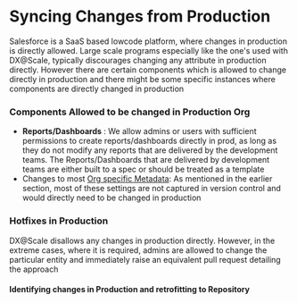 # Syncing Changes from Production

Salesforce is a SaaS based lowcode platform, where changes in production is directly allowed. Large scale programs especially like the one's used with DX@Scale, typically discourages changing any attribute in production directly. However there are certain components which is allowed to change directly in production and there might be some specific instances where components are directly changed in production

### Components Allowed to be changed in Production Org

* **Reports/Dashboards** :  We allow admins or users with sufficient permissions to create reports/dashboards directly in prod, as long as they do not modify any reports that are delivered by the development teams. The Reports/Dashboards that are delivered by development teams are either built to a spec or should be treated as a template
* Changes to most  [Org specific Metadata](../scm/dealing-with-sensitive-metadata/):  As mentioned in the earlier section, most of these settings are not captured in version control and would directly need to be changed in production

### Hotfixes in Production

DX@Scale disallows any changes in production directly. However, in the extreme cases, where it is required, admins are allowed to change the particular entity and immediately raise an equivalent pull request detailing the approach

#### Identifying changes in Production and retrofitting to Repository



